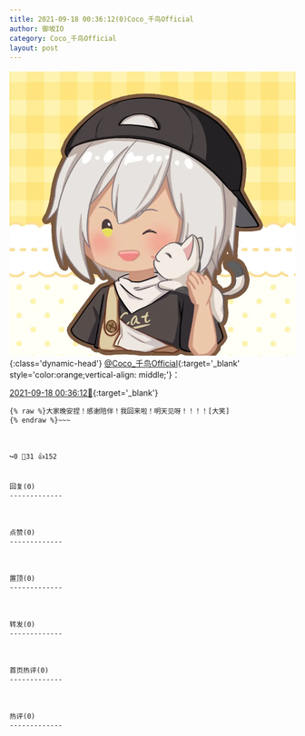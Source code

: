 ```yaml
---
title: 2021-09-18 00:36:12(0)Coco_千鸟Official
author: 御坂IO
category: Coco_千鸟Official
layout: post
---
```


![img](/images/85e485bc0dbd0cde4d15f24d7cffe9704618ad10.jpg){:class='dynamic-head'}
[@Coco_千鸟Official](https://space.bilibili.com/1891728206/dynamic){:target='_blank' style='color:orange;vertical-align: middle;'}：

[2021-09-18 00:36:12🔗](https://t.bilibili.com/571480497214145902){:target='_blank'}

~~~
{% raw %}大家晚安捏！感谢陪伴！我回来啦！明天见呀！！！！[大笑]
{% endraw %}~~~



↪️0 💬31 👍152


回复(0)
-------------



点赞(0)
-------------



置顶(0)
-------------



转发(0)
-------------



首页热评(0)
-------------



热评(0)
-------------



